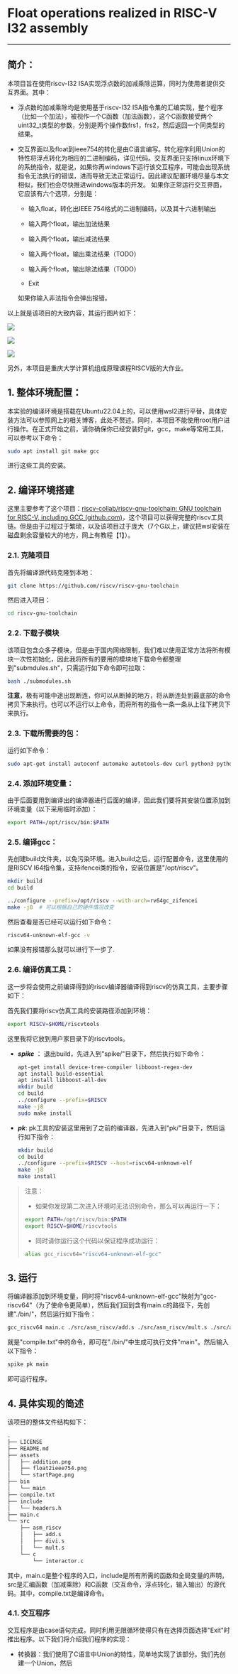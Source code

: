 # Float operations realized in RISC-V I32 assembly

---

## 简介：

本项目旨在使用riscv-I32 ISA实现浮点数的加减乘除运算，同时为使用者提供交互界面。其中：

- 浮点数的加减乘除均是使用基于riscv-I32 ISA指令集的汇编实现，整个程序（比如一个加法），被视作一个C函数（加法函数），这个C函数接受两个uint32_t类型的参数，分别是两个操作数frs1，frs2，然后返回一个同类型的结果。

- 交互界面以及float到ieee754的转化是由C语言编写。转化程序利用Union的特性将浮点转化为相应的二进制编码，详见代码。交互界面只支持linux环境下的系统指令，就是说，如果你再windows下运行该交互程序，可能会出现系统指令无法执行的错误，进而导致无法正常运行。因此建议配置环境尽量与本文相似，我们也会尽快推进windows版本的开发。
  如果你正常运行交互界面，它应该有六个选项，分别是：
  
  - 输入float，转化出IEEE 754格式的二进制编码，以及其十六进制输出
  
  - 输入两个float，输出加法结果
  
  - 输入两个float，输出减法结果
  
  - 输入两个float，输出乘法结果（TODO）
  
  - 输入两个float，输出除法结果（TODO）
  
  - Exit
  
  如果你输入非法指令会弹出报错。

以上就是该项目的大致内容，其运行图片如下：

![](./assets/startPage.png)

![](./assets/addition.png)

![](./assets/float2ieee754.png)

另外，本项目是重庆大学计算机组成原理课程RISCV版的大作业。



## 1. 整体环境配置：

本实验的编译环境是搭载在Ubuntu22.04上的，可以使用wsl2进行平替，具体安装方法可以参照网上的相关博客，此处不赘述。同时，本项目不能使用root用户进行操作。在正式开始之前，请你确保你已经安装好git，gcc，make等常用工具，可以参考以下命令：

```bash
sudo apt install git make gcc
```

进行这些工具的安装。



## 2. 编译环境搭建

这里主要参考了这个项目：[riscv-collab/riscv-gnu-toolchain: GNU toolchain for RISC-V, including GCC (github.com)](https://github.com/riscv-collab/riscv-gnu-toolchain)，这个项目可以获得完整的riscv工具链。但是由于过程过于繁琐，以及该项目过于庞大（7个G以上，建议把wsl安装在磁盘剩余容量较大的地方，网上有教程【1】）。

### 2.1. 克隆项目

首先将编译源代码克隆到本地：

```bash
git clone https://github.com/riscv/riscv-gnu-toolchain
```

然后进入项目：

```bash
cd riscv-gnu-toolchain
```

### 2.2. 下载子模块

该项目包含众多子模块，但是由于国内网络限制，我们难以使用正常方法将所有模块一次性初始化，因此我将所有的要用的模块地下载命令都整理到"submdules.sh"，只需运行如下命令即可拉取：

```bash
bash ./submodules.sh
```

**注意**，极有可能中途出现断连，你可以从断掉的地方，将从断连处到最底部的命令拷贝下来执行。也可以不运行以上命令，而将所有的指令一条一条从上往下拷贝下来执行。

### 2.3. 下载所需要的包：

运行如下命令：

```bash
sudo apt-get install autoconf automake autotools-dev curl python3 python3-pip libmpc-dev libmpfr-dev libgmp-dev gawk build-essential bison flex texinfo gperf libtool patchutils bc zlib1g-dev libexpat-dev ninja-build git cmake libglib2.0-dev libslirp-dev
```

### 2.4. 添加环境变量：

由于后面要用到编译出的编译器进行后面的编译，因此我们要将其安装位置添加到环境变量（以下采用临时添加）：

```bash
export PATH=/opt/riscv/bin:$PATH
```

### 2.5. 编译gcc：

先创建build文件夹，以免污染环境。进入build之后，运行配置命令，这里使用的是RISCV I64指令集，支持ifencei类的指令，安装位置是"/opt/riscv"。

```bash
mkdir build
cd build

../configure --prefix=/opt/riscv --with-arch=rv64gc_zifencei  
make -j8  # 可以根据自己的硬件情况改变
```

然后查看是否已经可以运行如下命令：

```bash
riscv64-unknown-elf-gcc -v
```

如果没有报错那么就可以进行下一步了.

### 2.6. 编译仿真工具：

这一步将会使用之前编译得到的riscv编译器编译得到riscv的仿真工具，主要步骤如下：

首先我们要将riscv仿真工具的安装路径添加到环境：

```bash
export RISCV=$HOME/riscvtools
```

这里我将它放到用户家目录下的riscvtools。

- ***spike*** ：
  退出build，先进入到"spike/"目录下，然后执行如下命令：
  
  ```bash
  apt-get install device-tree-compiler libboost-regex-dev
  apt install build-essential
  apt install libboost-all-dev
  mkdir build
  cd build
  ../configure --prefix=$RISCV
  make -j8
  sudo make install
  ```

- ***pk***:
  pk工具的安装这里用到了之前的编译器，先进入到"pk/"目录下，然后运行如下指令：
  
  ```bash
  mkdir build
  cd build
  ../configure --prefix=$RISCV --host=riscv64-unknown-elf
  make -j8
  make install
  ```
  
  

> 注意：
> 
> - 如果你发现第二次进入环境时无法识别命令，那么可以再运行一下：
> 
> ```bash
> export PATH=/opt/riscv/bin:$PATH
> export RISCV=$HOME/riscvtools
> ```
> 
> - 同时请你运行这个代码以保证程序成功运行：
> 
> ```bash
> alias gcc_riscv64="riscv64-unknown-elf-gcc"
> ```





## 3. 运行

将编译器添加到环境变量，同时将"riscv64-unknown-elf-gcc"映射为"gcc-riscv64"（为了使命令更简单），然后我们回到含有main.c的路径下，先创建"./bin/"，然后运行如下指令：

```bash
gcc_riscv64 main.c ./src/asm_riscv/add.s ./src/asm_riscv/mult.s ./src/asm_riscv/divi.s ./src/c/interactor.c -o ./bin/main
```

就是"compile.txt"中的命令，即可在"./bin/"中生成可执行文件"main"。然后输入以下指令：

```bash
spike pk main
```

即可运行程序。



## 4. 具体实现的简述

该项目的整体文件结构如下：

```bash
.
├── LICENSE
├── README.md
├── assets
│   ├── addition.png
│   ├── float2ieee754.png
│   └── startPage.png
├── bin
│   └── main
├── compile.txt
├── include
│   └── headers.h
├── main.c
└── src
    ├── asm_riscv
    │   ├── add.s
    │   ├── divi.s
    │   └── mult.s
    └── c
        └── interactor.c
```

其中，main.c是整个程序的入口，include是所有所需的函数和全局变量的声明，src是汇编函数（加减乘除）和C函数（交互命令，浮点转化，输入输出）的源代码。其中，compile.txt是编译命令。

### 4.1. 交互程序

交互程序是由case语句完成，同时利用无限循环使得只有在选择页面选择"Exit"时推出程序。以下我们将介绍我们程序的实现：

- 转换器：我们使用了C语言中Union的特性，简单地实现了该部分。我们先创建一个Union，然后




